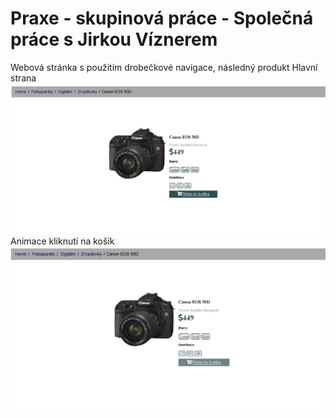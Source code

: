  # Praxe - skupinová práce - Společná práce s Jirkou Víznerem
 Webová stránka s použitím drobečkové navigace, následný produkt
Hlavní strana
![](2.jpg)
Animace kliknutí na košík
![](3.jpg)


